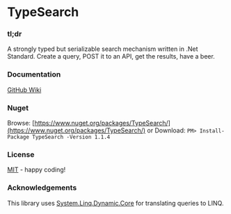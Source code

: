 # TypeSearch

### tl;dr
A strongly typed but serializable search mechanism written in .Net Standard. Create a query, POST it to an API, get the results, have a beer.

### Documentation
[GitHub Wiki](https://github.com/destroyer0fWorlds/TypeSearch/wiki)

### Nuget
Browse: [https://www.nuget.org/packages/TypeSearch/](https://www.nuget.org/packages/TypeSearch/)
or
Download: ``` PM> Install-Package TypeSearch -Version 1.1.4 ```

### License
[MIT](https://opensource.org/licenses/MIT) - happy coding!

### Acknowledgements
This library uses [System.Linq.Dynamic.Core](https://github.com/StefH/System.Linq.Dynamic.Core) for translating queries to LINQ.
